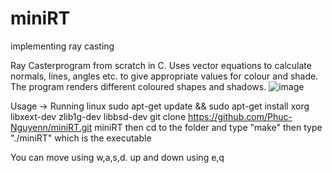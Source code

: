 # miniRT
implementing ray casting

Ray Casterprogram from scratch in C. Uses vector equations to calculate normals, lines, angles etc. to give appropriate values for colour and shade. The program renders different coloured shapes and shadows. 
![image](https://github.com/Phuc-Nguyenn/miniRT/assets/109639512/9d25685d-2c37-4222-bd6d-21216ba3628c)


Usage -> Running linux
sudo apt-get update && sudo apt-get install xorg libxext-dev zlib1g-dev libbsd-dev
git clone https://github.com/Phuc-Nguyenn/miniRT.git miniRT
then cd to the folder and type "make"
then type "./miniRT" which is the executable

You can move using w,a,s,d.  up and down using e,q
